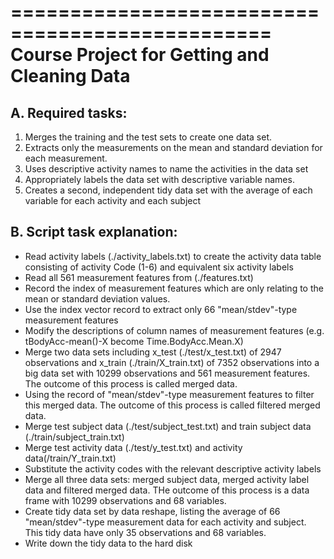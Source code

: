 ================================================
Course Project for Getting and Cleaning Data
================================================
## A. Required tasks:
1. Merges the training and the test sets to create one data set.
2. Extracts only the measurements on the mean and standard deviation for each measurement. 
3. Uses descriptive activity names to name the activities in the data set
4. Appropriately labels the data set with descriptive variable names. 
5. Creates a second, independent tidy data set with the average of each variable for each activity and each subject

## B. Script task explanation:
* Read activity labels (./activity_labels.txt) to create the activity data table consisting of activity Code (1-6) and equivalent six activity labels
* Read all 561 measurement features from (./features.txt)
* Record the index of measurement features which are only relating to the mean or standard deviation values.
* Use the index vector record to extract only 66 "mean/stdev"-type measurement features
* Modify the descriptions of column names of measurement features (e.g. tBodyAcc-mean()-X become Time.BodyAcc.Mean.X)
* Merge two data sets including x_test (./test/x_test.txt) of 2947 observations and x_train (./train/X_train.txt) of 7352 observations into a big data set with 10299 observations and 561 measurement features. The outcome of this process is called merged data.
* Using the record of "mean/stdev"-type measurement features to filter this merged data. The outcome of this process is called filtered merged data.
* Merge test subject data (./test/subject_test.txt) and train subject data (./train/subject_train.txt)
* Merge test activity data (./test/y_test.txt) and activity data(/train/Y_train.txt)
* Substitute the activity codes with the relevant descriptive activity labels 
* Merge all three data sets: merged subject data, merged activity label data and filtered merged data. THe outcome of this process is a data frame with 10299 observations and 68 variables.
* Create tidy data set by data reshape, listing the average of 66 "mean/stdev"-type measurement data for each activity and subject. This tidy data have only 35 observations and 68 variables. 
* Write down the tidy data to the hard disk